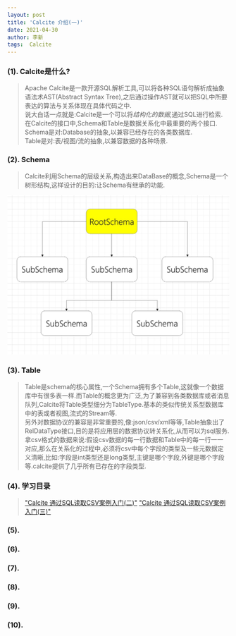 ```yaml
---
layout: post
title: 'Calcite 介绍(一)'
date: 2021-04-30
author: 李新
tags:  Calcite
---
```


### (1). Calcite是什么?
> Apache Calcite是一款开源SQL解析工具,可以将各种SQL语句解析成抽象语法术AST(Abstract Syntax Tree),之后通过操作AST就可以把SQL中所要表达的算法与关系体现在具体代码之中.    
> 说大白话一点就是:Calcite是一个可以将*结构化的数据*,通过SQL进行检索.  
> 在Calcite的接口中,Schema和Table是数据关系化中最重要的两个接口.    
> Schema是对:Database的抽象,以兼容已经存在的各类数据库.    
> Table是对:表/视图/流的抽象,以兼容数据的各种场景.   

### (2). Schema
> Calcite利用Schema的层级关系,构造出来DataBase的概念,Schema是一个树形结构,这样设计的目的:让Schema有继承的功能.  

!["Calcite Schema"](/assets/calcite/imgs/calcite-scheam.jpg)
### (3). Table
> Table是schema的核心属性,一个Schema拥有多个Table,这就像一个数据库中有很多表一样.而Table的概念更为广泛,为了兼容到各类数据库或者消息队列,Calcite将Table类型细分为TableType.基本的类似传统关系型数据库中的表或者视图,流式的Stream等.  
> 另外对数据协议的兼容是非常重要的,像:json/csv/xml等等,Table抽象出了RelDataType接口,目的是将应用层的数据协议转关系化,从而可以为sql服务.  
> 拿csv格式的数据来说:假设csv数据的每一行数据和Table中的每一行一一对应,那么在关系化的过程中,必须将csv中每个字段的类型及一些元数据定义清晰,比如:字段是int类型还是long类型,主键是哪个字段,外键是哪个字段等.calcite提供了几乎所有已存在的字段类型. 

### (4). 学习目录
> ["Calcite 通过SQL读取CSV案例入门(二)"](/2021/04/11/Calcite-SQL-CSV.html)
> ["Calcite 通过SQL读取CSV案例入门(三)"](/2021/04/11/Calcite-SQL-ES.html)

### (5). 

### (6). 

### (7). 

### (8). 

### (9). 

### (10). 

